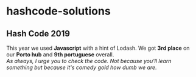 # hashcode-solutions

## Hash Code 2019
This year we used **Javascript** with a hint of Lodash. We got **3rd place** on our **Porto hub** and **9th portuguese** overall.  
*As always, I urge you to check the code. Not because you'll learn something but because it's comedy gold how dumb we are.*
